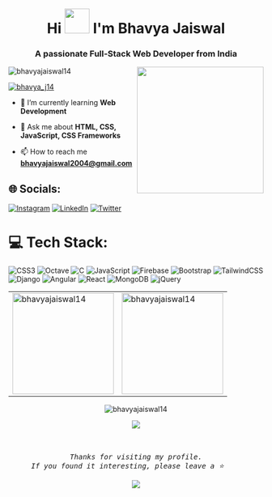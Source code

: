 
<h1 align="center">Hi <img src="https://user-images.githubusercontent.com/1303154/88677602-1635ba80-d120-11ea-84d8-d263ba5fc3c0.gif" width="49"/> I'm Bhavya Jaiswal</h1>
<h3 align="center">A passionate Full-Stack Web Developer from India</h3>
<img align="right" src="https://user-images.githubusercontent.com/59734313/157189039-c09b3e38-9f42-42c0-ab54-14f1574190a7.gif" height="250" />
<p align="left"> <img src="https://komarev.com/ghpvc/?username=bhavyajaiswal14&label=Profile%20views&color=0e75b6&style=flat" alt="bhavyajaiswal14" /> </p>

<p align="left"> <a href="https://twitter.com/bhavya_j14" target="blank"><img src="https://img.shields.io/twitter/follow/bhavya_j14?logo=twitter&style=for-the-badge" alt="bhavya_j14" /></a> </p>

- 🌱 I’m currently learning **Web Development**

- 💬 Ask me about **HTML, CSS, JavaScript, CSS Frameworks**
  
- 📫 How to reach me **bhavyajaiswal2004@gmail.com**

## 🌐 Socials:
[![Instagram](https://img.shields.io/badge/Instagram-%23E4405F.svg?logo=Instagram&logoColor=white)](https://instagram.com/bhavya_jaiswal_14) [![LinkedIn](https://img.shields.io/badge/LinkedIn-%230077B5.svg?logo=linkedin&logoColor=white)](https://linkedin.com/in/bhavyajaiswal2004) [![Twitter](https://img.shields.io/badge/Twitter-%231DA1F2.svg?logo=Twitter&logoColor=white)](https://twitter.com/bhavya_j14) 

# 💻 Tech Stack:
![CSS3](https://img.shields.io/badge/css3-%231572B6.svg?style=flat&logo=css3&logoColor=white) ![Octave](https://img.shields.io/badge/OCTAVE-darkblue?style=flat&logo=octave&logoColor=fcd683) ![C](https://img.shields.io/badge/c-%2300599C.svg?style=flat&logo=c&logoColor=white) ![JavaScript](https://img.shields.io/badge/javascript-%23323330.svg?style=flat&logo=javascript&logoColor=%23F7DF1E) ![Firebase](https://img.shields.io/badge/firebase-%23039BE5.svg?style=flat&logo=firebase) ![Bootstrap](https://img.shields.io/badge/bootstrap-%23563D7C.svg?style=flat&logo=bootstrap&logoColor=white) ![TailwindCSS](https://img.shields.io/badge/tailwindcss-%2338B2AC.svg?style=flat&logo=tailwind-css&logoColor=white) ![Django](https://img.shields.io/badge/django-%23092E20.svg?style=flat&logo=django&logoColor=white) ![Angular](https://img.shields.io/badge/angular-%23DD0031.svg?style=flat&logo=angular&logoColor=white) ![React](https://img.shields.io/badge/react-%2320232a.svg?style=flat&logo=react&logoColor=%2361DAFB) ![MongoDB](https://img.shields.io/badge/MongoDB-%234ea94b.svg?style=flat&logo=mongodb&logoColor=white) ![jQuery](https://img.shields.io/badge/jquery-%230769AD.svg?style=flat&logo=jquery&logoColor=white)
<table align="center">
<tr>
<td>
  <a><img align="center" src="https://github-readme-streak-stats.herokuapp.com/?user=bhavyajaiswal14&theme=merko&hide_border=true" alt="bhavyajaiswal14" height="200" /></a>
</td>
<td>
<a><img align="center" src="https://github-readme-stats.vercel.app/api?username=bhavyajaiswal14&show_icons=true&locale=en&theme=merko&hide_border=true" alt="bhavyajaiswal14" height="200" /></a>
</td>
</tr>
</table>

<p align="center"><a>
<a><img align="center" src="https://github-readme-stats.vercel.app/api/top-langs?username=bhavyajaiswal14&show_icons=true&locale=en&layout=compact&theme=merko&hide_border=true" alt="bhavyajaiswal14"  /></a>
  </a></p>
 
<p align="center"><a>
<img src="https://quotes-github-readme.vercel.app/api?type=horizontal&theme=merko">
  </a></p>
<p align="center"><br><br>
  <samp>
    <i>Thanks for visiting my profile.<br>If you found it interesting, please leave a ⭐</i> 
  </samp>
</p>
<p align="center" width="100%">
  <img src="https://capsule-render.vercel.app/api?type=waving&color=gradient&height=150&width=10000%&section=footer&text=Have%20a%20Nice%20Day!"/>
</p>


